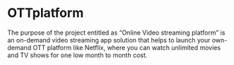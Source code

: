 # OTTplatform
The purpose of the project entitled as “Online Video streaming platform” is an on-demand  video streaming app solution that helps to launch your own-demand  OTT platform  like  Netflix, where  you  can watch  unlimited  movies  and  TV  shows  for  one  low  month  to  month  cost.  
